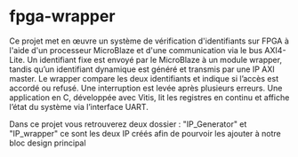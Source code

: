# fpga-wrapper
Ce projet met en œuvre un système de vérification d'identifiants sur FPGA à l'aide d'un processeur MicroBlaze et d'une communication via le bus AXI4-Lite. Un identifiant fixe est envoyé par le MicroBlaze à un module wrapper, tandis qu’un identifiant dynamique est généré et transmis par une IP AXI master. Le wrapper compare les deux identifiants et indique si l’accès est accordé ou refusé. Une interruption est levée après plusieurs erreurs. Une application en C, développée avec Vitis, lit les registres en continu et affiche l’état du système via l’interface UART.

Dans ce projet vous retrouverez deux dossier : "IP_Generator" et "IP_wrapper" ce sont les deux IP créés afin de pourvoir les ajouter à notre bloc design principal
